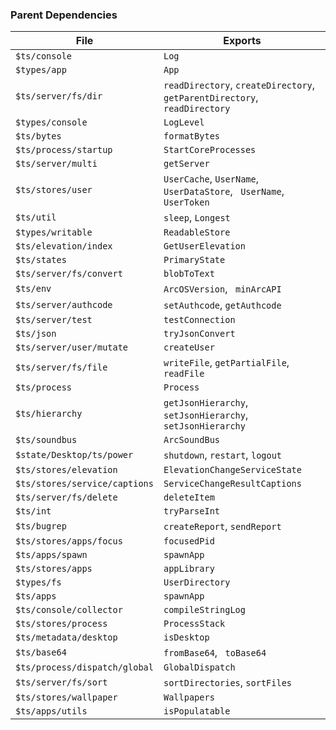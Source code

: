 ### Parent Dependencies

| File | Exports |
| ---- | ------- |
| `$ts/console` | `Log` |
| `$types/app` | `App` |
| `$ts/server/fs/dir` | `readDirectory`, `createDirectory`, `getParentDirectory`, ` readDirectory` |
| `$types/console` | `LogLevel` |
| `$ts/bytes` | `formatBytes` |
| `$ts/process/startup` | `StartCoreProcesses` |
| `$ts/server/multi` | `getServer` |
| `$ts/stores/user` | `UserCache`, `UserName`, `UserDataStore`, ` UserName`, ` UserToken` |
| `$ts/util` | `sleep`, `Longest` |
| `$types/writable` | `ReadableStore` |
| `$ts/elevation/index` | `GetUserElevation` |
| `$ts/states` | `PrimaryState` |
| `$ts/server/fs/convert` | `blobToText` |
| `$ts/env` | `ArcOSVersion`, ` minArcAPI` |
| `$ts/server/authcode` | `setAuthcode`, `getAuthcode` |
| `$ts/server/test` | `testConnection` |
| `$ts/json` | `tryJsonConvert` |
| `$ts/server/user/mutate` | `createUser` |
| `$ts/server/fs/file` | `writeFile`, `getPartialFile`, `readFile` |
| `$ts/process` | `Process` |
| `$ts/hierarchy` | `getJsonHierarchy`, `setJsonHierarchy`, ` setJsonHierarchy` |
| `$ts/soundbus` | `ArcSoundBus` |
| `$state/Desktop/ts/power` | `shutdown`, `restart`, `logout` |
| `$ts/stores/elevation` | `ElevationChangeServiceState` |
| `$ts/stores/service/captions` | `ServiceChangeResultCaptions` |
| `$ts/server/fs/delete` | `deleteItem` |
| `$ts/int` | `tryParseInt` |
| `$ts/bugrep` | `createReport`, `sendReport` |
| `$ts/stores/apps/focus` | `focusedPid` |
| `$ts/apps/spawn` | `spawnApp` |
| `$ts/stores/apps` | `appLibrary` |
| `$types/fs` | `UserDirectory` |
| `$ts/apps` | `spawnApp` |
| `$ts/console/collector` | `compileStringLog` |
| `$ts/stores/process` | `ProcessStack` |
| `$ts/metadata/desktop` | `isDesktop` |
| `$ts/base64` | `fromBase64`, ` toBase64` |
| `$ts/process/dispatch/global` | `GlobalDispatch` |
| `$ts/server/fs/sort` | `sortDirectories`, `sortFiles` |
| `$ts/stores/wallpaper` | `Wallpapers` |
| `$ts/apps/utils` | `isPopulatable` |
